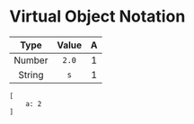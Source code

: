 Virtual Object Notation
=======================


| Type | Value | A |
| :--: | :--: | :---: |
| Number | `2.0`| 1 |
| String | `s` | 1 |

```von 
[
    a: 2
]
```
